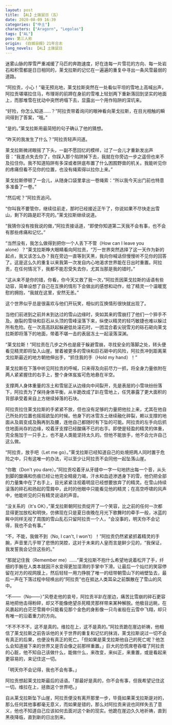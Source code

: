 ```yaml
---
layout: post
title: 【AL】土拨鼠日（五）
date: 2020-08-09 16:39
categories: ["中土"]
characters: ["Aragorn", "Legolas"]
tags: ["AL"]
pov: 第三人称
origin: 《白城日报》21年合志
long_novels: 【AL】土拨鼠日
---
```


迷雾山脉的厚雪严重减缓了马匹的奔跑速度，好在连每一片雪花的方向、每一处岩石和积雪都是日日相同的，莱戈拉斯的记忆在一遍遍的重复中寻出一条风雪最弱的道路。

“阿拉贡，小心！”毫无预兆地，莱戈拉斯突然在一处看似平坦的雪地上高喊出声，阿拉贡堪堪拉住马，布理哥的前蹄在身前的雪堆上轻划两下重新落回到坚实的地面上，而那堆雪在扰动中突然坍塌下去，显露出一个用作陷阱的深坑来。

“好险，你怎么知道……？”阿拉贡带着询问的眼神看向莱戈拉斯，在目光相触的瞬间得到了答案，“哦。”

“是的。”莱戈拉斯用最简短的句子确认了他的猜想。

“昨天的我发生了什么？”阿拉贡轻声问道。

莱戈拉斯微闭眼摇了下头，一副不愿回忆的模样，过了一会儿才重新发出声音：“我差点失去你了，你踩入那个陷阱掉下去，我就在你旁边一步之遥但也来不及拉住你。我不知道陷阱有多深或者阱底布置了什么困囿野兽的机关。我能听见你的疼痛但看不见你的位置，也没有绳索得以拉你上来。”

莱戈拉斯停顿了一会儿，从随身口袋里拿出一卷绳索：“所以我今天出门前也特意多准备了一卷。”

“然后呢？”阿拉贡追问。

“你叫我不要管你，继续往前走，那时已经接近正午了，你说如果不尽快走出雪山，剩下的路是赶不完的。”莱戈拉斯继续说道。

“我猜你没有按我说的做，”阿拉贡接话道，“即使你知道第二天我不会有事，也不会有那些疼痛和记忆。”

“当然没有，我怎么做得到把你一个人丢下不管（How can I leave you alone）？”莱戈拉斯睁大眼睛看向阿拉贡，“万一世界突然选择了这一天作为新的起点，我又该怎么办？我在旁边一直等到天黑，我向你喊话但慢慢听不见你的回答了。这是这么久的重复以来我第一次发自内心地渴求世界能在日出时重置。阿拉贡，在任何情况下，我都不能忍受失去你，尤其当那是我的错时。”

“这从来不是你的错，你看，你今天又救了我一次，”阿拉贡因莱戈拉斯的话语有些动容，简单设想了自己在互换的情形下会做出的感想和动作，给了精灵一个温暖宽慰的拥抱，“我就在这里，安然无恙。”

这个世界似乎总是很喜欢与他们开玩笑，相似的互换情形很快就出现了。

当他们前进到之前并未到达过的雪山边缘时，突如其来的雪崩打了他们一个猝手不及。崩裂的雪块和巨石从头顶的雪峰滚落下来，纵使以精灵的轻巧敏捷也难以躲过所有危险。在一次高高跃起躲避低处滚石时，一团混合着尖锐雪刃的砾石砸向莱戈拉斯即将落下的地面，带着不堪一击的表层冻土一起滚落深渊。

“莱戈拉斯！”阿拉贡在几步之外也是疲于躲避雪崩，寻找安全的落脚之处，转头便看见精灵即将坠入山崖。冒着被更多的雪块和巨石砸中的风险，阿拉贡冲到距离莱戈拉斯最近的地方朝他伸出手，“抓住我的手（Hold my hand）！”

莱戈拉斯在下落中听见阿拉贡的呼喊，只来得及向前尽力一抓，将全身力量依附在两人紧紧握住的右手上，整个身体岌岌可危地悬在半空。

支撑两人身体重量的冻土和雪层正从边缘向中间裂开，先是表层的小雪块纷纷落下，阿拉贡为了保持身体平衡，从半跪改成了趴在雪地上，任凭暴露了更大面积的背部承受着来自上方继续掉落的石块。

阿拉贡拉住莱戈拉斯的手紧紧不放，但也没有足够的力量把他拉上来，尤其在他自己所处的位置也摇摇欲坠的时候。他身下的冰雪冻土继续融化碎裂，赖以支撑的地面从及肩变成及胸再到及腰，连他自己都随时有下坠的可能。阿拉贡的左手向后抓住地面尚存的边缘，咬着牙支撑已经酸痛不已的右手。即使是轻盈的精灵的体重，完全施加于一只手上，也不是人类能坚持太久的。但他不能放手，他不会允许自己这么做。

“阿拉贡，放手吧（Let me go）。”莱戈拉斯已经知道自己的处境把两人同时置于危险之中，只有这唯一的办法，可以至少让阿拉贡不会同他一起坠落山崖。

“你敢（Don't you dare）。”阿拉贡咬着牙从牙缝中一字一句地挤出每一个音，从头到脚的酸痛和伤痕已经让他完全精疲力竭，汗水和血迹渗透身下的雪，他仍把全部的力量集中在了右手上，目光紧紧注视着明显已经想要放弃了的精灵。在雪山持续滚落的碎石和扬起的雪屑中，此时的他眼中只能看见他的精灵；在高空呼啸的风声中，他能听见的只有精灵说话的声音。

“没关系的（It's OK），”莱戈拉斯朝阿拉贡绽开了一个笑容，比之前的任何一次都显得更加放松和明快，仿佛现在只是夏日夜晚在月光下歌舞时的牵手一般，冰蓝的眸中同样无视了周围的雪山乱石只留阿拉贡一个人，“会没事的，明天你不会记得，我也不会有事。”

“不，不能，我做不到（No, I can't, I won't）！”阿拉贡仍然紧紧抓着精灵的手腕，声音里几乎带了悲愤的哭腔，这对于未来的人皇而言是鲜少见的，“我保证，我发誓我会记住这些的。”

“那就记住我（Remember me）……”莱戈拉斯不抱什么希望地说着松开了手，纤细的手腕在人类本就因汗水变得更加湿滑的手掌中下滑。让最后一个灿烂的笑容停留在对方的视网膜上，然后轻轻一用力挣脱了唯一的纽带朝雪山下的峭壁坠去，最后一声在下落过程中轻唤出的“阿拉贡”也在抵达人类耳朵之前飘散在了雪山的风中。

“不——（No——）”风卷走他的哀号，阿拉贡半趴在崖边，痛苦比雪崩的碎石更容易地把他击得粉碎，却又不能像绝望杀死精灵那样带来某种解脱。他极目远眺，在风裹起的白茫茫雪屑中只能看见那个金色的身影像一只鸟雀般在云雪中飞翔，却只有唯一的沿着重力的方向。

“不不不不不，这不是真的。维拉在上，这不是真的。”阿拉贡跪在崖边祈祷，他相信了莱戈拉斯之前告诉他的关于世界的重复和记忆的抹消，莱戈拉斯说过一切不会有真正的后果，也便没有真正的死亡。「但如果是莱戈拉斯他自己的死亡呢？他怎么会知道接下来的世界又是否会像之前那样重置。」巨大的恐慌席卷吞噬了阿拉贡的心脏，他不知自己该做什么，能做什么，来改变，来纠正，来重置，或是看起来更容易的，来记住这一切。

「明天你不会记得，我也不会有事。」

阿拉贡想起莱戈拉斯最后的话语。「那最好是真的，你不会有事，但我希望记住这一切。维拉在上，拯救这个世界吧。」

自从莱戈拉斯坠下山崖，阿拉贡便没有离开那里一步，毕竟如果莱戈拉斯是对的，那么任何其他事都毫无意义，而如果是错的，那么对阿拉贡来说也同样失去了意义，他也不知道自己应该如何去面对这个新的现实。他跪在崖边久久地祈祷，直到黑夜降临，直到新的日出到来。

<br>
